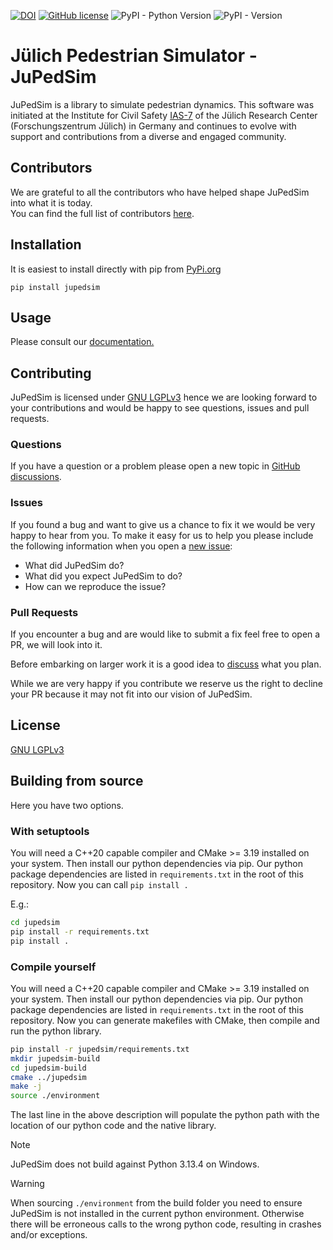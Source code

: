 [![DOI](https://zenodo.org/badge/DOI/10.5281/zenodo.1293771.svg)](https://doi.org/10.5281/zenodo.1293771)
[![GitHub license](https://img.shields.io/badge/license-LGPL-blue.svg)](https://raw.githubusercontent.com/PedestrianDynamics/jupedsim/master/LICENSE)
![PyPI - Python Version](https://img.shields.io/pypi/pyversions/jupedsim)
![PyPI - Version](https://img.shields.io/pypi/v/jupedsim)


# Jülich Pedestrian Simulator - JuPedSim

JuPedSim is a library to simulate pedestrian dynamics. 
This software was initiated at the Institute for Civil Safety [IAS-7](https://www.fz-juelich.de/en/ias/ias-7) 
of the Jülich Research Center (Forschungszentrum Jülich) in Germany 
and continues to evolve with support and contributions from a diverse and engaged community.

## Contributors

We are grateful to all the contributors who have helped shape JuPedSim into what it is today.  
You can find the full list of contributors [here](CONTRIBUTORS.md).


## Installation

It is easiest to install directly with pip from
[PyPi.org](https://pypi.org/project/jupedsim/)

```
pip install jupedsim
```

## Usage

Please consult our [documentation.](http://jupedsim.org)

## Contributing

JuPedSim is licensed under [GNU LGPLv3](LICENSE) hence we are looking forward
to your contributions and would be happy to see questions, issues and pull
requests.

### Questions

If you have a question or a problem please open a new topic in [GitHub
discussions](https://github.com/PedestrianDynamics/jupedsim/discussions).

### Issues

If you found a bug and want to give us a chance to fix it we would be very
happy to hear from you. To make it easy for us to help you please include the
following information when you open a [new
issue](https://github.com/PedestrianDynamics/jupedsim/issues):

* What did JuPedSim do?
* What did you expect JuPedSim to do?
* How can we reproduce the issue?

### Pull Requests

If you encounter a bug and are would like to submit a fix feel free to open a
PR, we will look into it.

Before embarking on larger work it is a good idea to
[discuss](https://github.com/PedestrianDynamics/jupedsim/discussions) what you
plan.

While we are very happy if you contribute we reserve us the right to
decline your PR because it may not fit into our vision of JuPedSim.

## License

[GNU LGPLv3](LICENSE)

## Building from source

Here you have two options.

### With setuptools

You will need a C++20 capable compiler and CMake >= 3.19 installed on your
system. Then install our python dependencies via pip. Our python package
dependencies are listed in `requirements.txt` in the root of this repository.
Now you can call `pip install .`

E.g.:

```bash
cd jupedsim
pip install -r requirements.txt
pip install .
```

### Compile yourself

You will need a C++20 capable compiler and CMake >= 3.19 installed on your
system. Then install our python dependencies via pip. Our python package
dependencies are listed in `requirements.txt` in the root of this repository.
Now you can generate makefiles with CMake, then compile and run the python
library.

```bash
pip install -r jupedsim/requirements.txt
mkdir jupedsim-build
cd jupedsim-build
cmake ../jupedsim
make -j
source ./environment
```

The last line in the above description will populate the python path with the
location of our python code and the native library.

> [!NOTE]
>  JuPedSim does not build against Python 3.13.4 on Windows.

> [!WARNING]
>
> When sourcing `./environment` from the build folder you need to ensure JuPedSim
> is not installed in the current python environment. Otherwise there will be
> erroneous calls to the wrong python code, resulting in crashes and/or
> exceptions.
